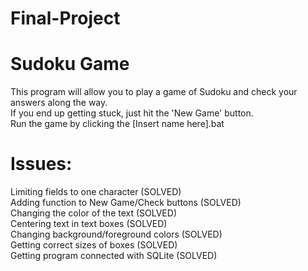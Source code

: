 # Final-Project

# Sudoku Game
This program will allow you to play a game of Sudoku and check your answers along the way.  
If you end up getting stuck, just hit the 'New Game' button.  
Run the game by clicking the [Insert name here].bat  

# Issues:  
Limiting fields to one character (SOLVED)  
Adding function to New Game/Check buttons (SOLVED)  
Changing the color of the text (SOLVED)  
Centering text in text boxes (SOLVED)  
Changing background/foreground colors (SOLVED)  
Getting correct sizes of boxes (SOLVED)  
Getting program connected with SQLite (SOLVED)  

